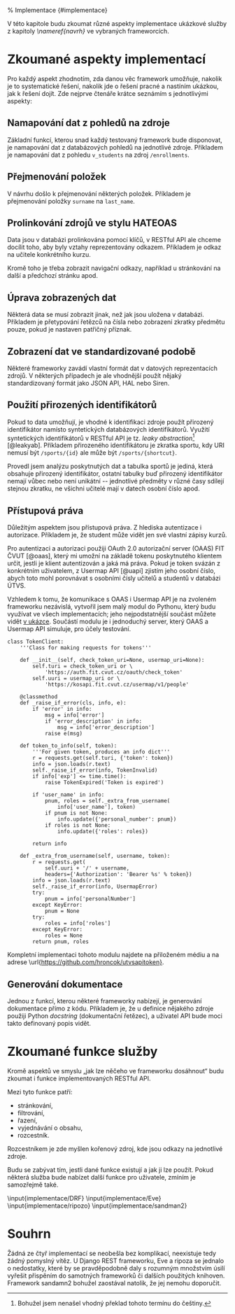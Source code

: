 % Implementace {#implementace}

V této kapitole budu zkoumat různé aspekty implementace ukázkové služby z kapitoly *\nameref{navrh}*
ve vybraných frameworcích.

Zkoumané aspekty implementací
=============================

Pro každý aspekt zhodnotím, zda danou věc framework umožňuje, nakolik je to systematické řešení,
nakolik jde o řešení pracné a nastíním ukázkou, jak k řešení dojít.
Zde nejprve čtenáře krátce seznámím s jednotlivými aspekty:

Namapování dat z pohledů na zdroje
----------------------------------

Základní funkcí, kterou snad každý testovaný framework bude disponovat,
je namapování dat z databázových pohledů na jednotlivé zdroje.
Příkladem je namapování dat z pohledu `v_students` na zdroj `/enrollments`.

Přejmenování položek
--------------------

V návrhu došlo k přejmenování některých položek.
Příkladem je přejmenování položky `surname` na `last_name`.

Prolinkování zdrojů ve stylu HATEOAS
------------------------------------

Data jsou v databázi prolinkována pomocí klíčů,
v RESTful API ale chceme docílit toho, aby byly vztahy reprezentovány odkazem.
Příkladem je odkaz na učitele konkrétního kurzu.

Kromě toho je třeba zobrazit navigační odkazy, například u stránkování na další a předchozí stránku apod.

Úprava zobrazených dat
----------------------

Některá data se musí zobrazit jinak, než jak jsou uložena v databázi.
Příkladem je přetypování řetězců na čísla nebo zobrazení zkratky předmětu pouze, pokud je nastaven patřičný příznak.

Zobrazení dat ve standardizované podobě
---------------------------------------

Některé frameworky zavádí vlastní formát dat v datových reprezentacích zdrojů.
V některých případech je ale vhodnější použít nějaký standardizovaný formát jako JSON API, HAL nebo Siren.

Použití přirozených identifikátorů
----------------------------------

Pokud to data umožňují, je vhodné k identifikaci zdroje použít přirozený identifikátor
namísto syntetických databázových identifikátorů.
Využití syntetických identifikátorů v RESTful API je tz. *leaky abstraction*[^leakyab] [@leakyab].
Příkladem přirozeného identifikátoru je zkratka sportu, kdy URI nemusí být `/sports/{id}` ale může být `/sports/{shortcut}`.

[^leakyab]: Bohužel jsem nenašel vhodný překlad tohoto termínu do češtiny.

Provedl jsem analýzu poskytnutých dat a tabulka sportů je jediná, která obsahuje přirozený identifikátor,
ostatní tabulky buď přirozený identifikátor nemají vůbec nebo není unikátní --
jednotlivé předměty v různé časy sdílejí stejnou zkratku, ne všichni učitelé mají v datech osobní číslo apod.


Přístupová práva
----------------

Důležitým aspektem jsou přístupová práva.
Z hlediska autentizace i autorizace.
Příkladem je, že student může vidět jen své vlastní zápisy kurzů.

Pro autentizaci a autorizaci použiji OAuth 2.0 autorizační server (OAAS) FIT ČVUT [@oaas],
který mi umožní na základě tokenu poskytnutého klientem určit, jestli je klient autentizován a jaká má práva.
Pokud je token svázán z konkrétním uživatelem, z Usermap API [@uapi] zjistím jeho osobní číslo,
abych toto mohl porovnávat s osobními čísly učitelů a studentů v databázi ÚTVS.

Vzhledem k tomu, že komunikace s OAAS i Usermap API je na zvoleném frameworku nezávislá,
vytvořil jsem malý modul do Pythonu, který budu využívat ve všech implementacích;
jeho nejpodstatnější součást můžete vidět [v ukázce](#code:utvsapitoken).
Součástí modulu je i jednoduchý server, který OAAS a Usermap API simuluje, pro účely testování.

```{caption="{#code:utvsapitoken}utvsapitoken: Zíkání informací o tokenu" .python}
class TokenClient:
    '''Class for making requests for tokens'''

    def __init__(self, check_token_uri=None, usermap_uri=None):
        self.turi = check_token_uri or \
            'https://auth.fit.cvut.cz/oauth/check_token'
        self.uuri = usermap_uri or \
            'https://kosapi.fit.cvut.cz/usermap/v1/people'

    @classmethod
    def _raise_if_error(cls, info, e):
        if 'error' in info:
            msg = info['error']
            if 'error_description' in info:
                msg = info['error_description']
            raise e(msg)

    def token_to_info(self, token):
        '''For given token, produces an info dict'''
        r = requests.get(self.turi, {'token': token})
        info = json.loads(r.text)
        self._raise_if_error(info, TokenInvalid)
        if info['exp'] <= time.time():
            raise TokenExpired('Token is expired')

        if 'user_name' in info:
            pnum, roles = self._extra_from_username(
                info['user_name'], token)
            if pnum is not None:
                info.update({'personal_number': pnum})
            if roles is not None:
                info.update({'roles': roles})

        return info

    def _extra_from_username(self, username, token):
        r = requests.get(
            self.uuri + '/' + username,
            headers={'Authorization': 'Bearer %s' % token})
        info = json.loads(r.text)
        self._raise_if_error(info, UsermapError)
        try:
            pnum = info['personalNumber']
        except KeyError:
            pnum = None
        try:
            roles = info['roles']
        except KeyError:
            roles = None
        return pnum, roles

```

Kompletní implementaci tohoto modulu najdete na přiloženém médiu a na adrese
\url{https://github.com/hroncok/utvsapitoken}.




Generování dokumentace
----------------------

Jednou z funkcí, kterou některé frameworky nabízejí, je generování dokumentace přímo z kódu.
Příkladem je, že u definice nějakého zdroje použiji Python *docstring* (dokumentační řetězec),
a uživatel API bude moci takto definovaný popis vidět.

Zkoumané funkce služby
======================

Kromě aspektů ve smyslu „jak lze něčeho ve frameworku dosáhnout“ budu zkoumat i funkce implementovaných RESTful API.

Mezi tyto funkce patří:

 * stránkování,
 * filtrování,
 * řazení,
 * vyjednávání o obsahu,
 * rozcestník.

Rozcestníkem je zde myšlen kořenový zdroj, kde jsou odkazy na jednotlivé zdroje.

Budu se zabývat tím, jestli dané funkce existují a jak ji lze použít.
Pokud některá služba bude nabízet další funkce pro uživatele, zmíním je samozřejmě také.

\input{implementace/DRF}
\input{implementace/Eve}
\input{implementace/ripozo}
\input{implementace/sandman2}

Souhrn
======

Žádná ze čtyř implementací se neobešla bez komplikací, neexistuje tedy žádný pomyslný vítěz.
U Django REST frameworku, Eve a ripoza se jednalo o nedostatky, které by se pravděpodobně daly s rozumným množstvím úsilí vyřešit
přispěním do samotných frameworků či dalších použitých knihoven.
Framework sandamn2 bohužel zaostával natolik, že jej nemohu doporučit.
